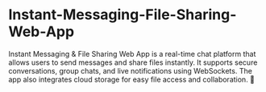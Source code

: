 # Instant-Messaging-File-Sharing-Web-App
Instant Messaging & File Sharing Web App is a real-time chat platform that allows users to send messages and share files instantly. It supports secure conversations, group chats, and live notifications using WebSockets. The app also integrates cloud storage for easy file access and collaboration. 🚀
